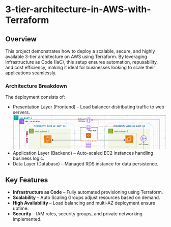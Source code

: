# 3-tier-architecture-in-AWS-with-Terraform

## Overview
This project demonstrates how to deploy a scalable, secure, and highly available 3-tier architecture on AWS using Terraform. By leveraging Infrastructure as Code (IaC), this setup ensures automation, repusability, and cost efficiency, making it ideal for businesses looking to scale their applications seamlessly.

### Architecture Breakdown
The deployment consists of:

- Presentation Layer (Frontend) – Load balancer distributing traffic to web servers.
![presentation-layer](https://github.com/achenchi7/3-tier-architecture-in-AWS-with-Terraform/blob/main/assets/3-tier-web-tier-frontend.png)
- Application Layer (Backend) – Auto-scaled EC2 instances handling business logic.
- Data Layer (Database) – Managed RDS instance for data persistence.

## Key Features
- **Infrastructure as Code** – Fully automated provisioning using Terraform.
- **Scalability** – Auto Scaling Groups adjust resources based on demand.
- **High Availability** – Load balancing and multi-AZ deployment ensure uptime.
- **Security** – IAM roles, security groups, and private networking implemented.
